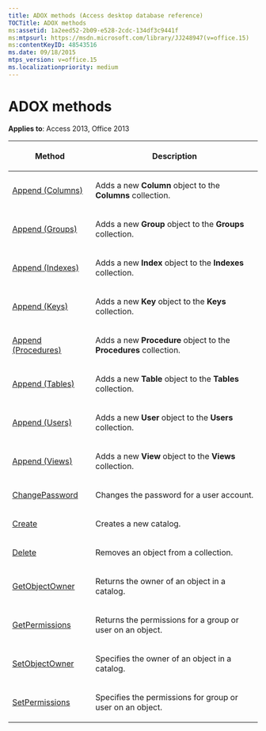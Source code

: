 ```yaml
---
title: ADOX methods (Access desktop database reference)
TOCTitle: ADOX methods
ms:assetid: 1a2eed52-2b09-e528-2cdc-134df3c9441f
ms:mtpsurl: https://msdn.microsoft.com/library/JJ248947(v=office.15)
ms:contentKeyID: 48543516
ms.date: 09/18/2015
mtps_version: v=office.15
ms.localizationpriority: medium
---
```


# ADOX methods

**Applies to**: Access 2013, Office 2013


<table>
<colgroup>
<col />
<col />
</colgroup>
<thead>
<tr class="header">
<th><p>Method</p></th>
<th><p>Description</p></th>
</tr>
</thead>
<tbody>
<tr class="odd">
<td><p><a href="append-method-adox-columns.md">Append (Columns)</a></p></td>
<td><p>Adds a new <strong>Column</strong> object to the <strong>Columns</strong> collection.</p></td>
</tr>
<tr class="even">
<td><p><a href="append-method-adox-groups.md">Append (Groups)</a></p></td>
<td><p>Adds a new <strong>Group</strong> object to the <strong>Groups</strong> collection.</p></td>
</tr>
<tr class="odd">
<td><p><a href="append-method-adox-indexes.md">Append (Indexes)</a></p></td>
<td><p>Adds a new <strong>Index</strong> object to the <strong>Indexes</strong> collection.</p></td>
</tr>
<tr class="even">
<td><p><a href="append-method-adox-keys.md">Append (Keys)</a></p></td>
<td><p>Adds a new <strong>Key</strong> object to the <strong>Keys</strong> collection.</p></td>
</tr>
<tr class="odd">
<td><p><a href="append-method-adox-procedures.md">Append (Procedures)</a></p></td>
<td><p>Adds a new <strong>Procedure</strong> object to the <strong>Procedures</strong> collection.</p></td>
</tr>
<tr class="even">
<td><p><a href="append-method-adox-tables.md">Append (Tables)</a></p></td>
<td><p>Adds a new <strong>Table</strong> object to the <strong>Tables</strong> collection.</p></td>
</tr>
<tr class="odd">
<td><p><a href="append-method-adox-users.md">Append (Users)</a></p></td>
<td><p>Adds a new <strong>User</strong> object to the <strong>Users</strong> collection.</p></td>
</tr>
<tr class="even">
<td><p><a href="append-method-adox-views.md">Append (Views)</a></p></td>
<td><p>Adds a new <strong>View</strong> object to the <strong>Views</strong> collection.</p></td>
</tr>
<tr class="odd">
<td><p><a href="changepassword-method-adox.md">ChangePassword</a></p></td>
<td><p>Changes the password for a user account.</p></td>
</tr>
<tr class="even">
<td><p><a href="create-method-adox.md">Create</a></p></td>
<td><p>Creates a new catalog.</p></td>
</tr>
<tr class="odd">
<td><p><a href="delete-method-adox-collections.md">Delete</a></p></td>
<td><p>Removes an object from a collection.</p></td>
</tr>
<tr class="even">
<td><p><a href="getobjectowner-method-adox.md">GetObjectOwner</a></p></td>
<td><p>Returns the owner of an object in a catalog.</p></td>
</tr>
<tr class="odd">
<td><p><a href="getpermissions-method-adox.md">GetPermissions</a></p></td>
<td><p>Returns the permissions for a group or user on an object.</p></td>
</tr>
<tr class="even">
<td><p><a href="/office/vba/access/concepts/miscellaneous/setobjectowner-method-adox">SetObjectOwner</a></p></td>
<td><p>Specifies the owner of an object in a catalog.</p></td>
</tr>
<tr class="odd">
<td><p><a href="setpermissions-method-adox.md">SetPermissions</a></p></td>
<td><p>Specifies the permissions for group or user on an object.</p></td>
</tr>
</tbody>
</table>

